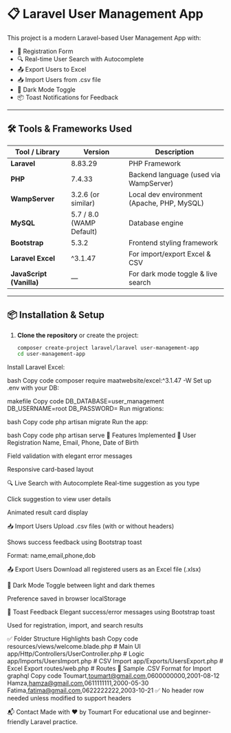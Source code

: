 # 📋 Laravel User Management App

This project is a modern Laravel-based User Management App with:

- 🔐 Registration Form
- 🔍 Real-time User Search with Autocomplete
- 📤 Export Users to Excel
- 📥 Import Users from .csv file
- 🌙 Dark Mode Toggle
- 📦 Toast Notifications for Feedback

---

## 🛠 Tools & Frameworks Used

| Tool / Library               | Version               | Description                                      |
|-----------------------------|-----------------------|--------------------------------------------------|
| **Laravel**                 | 8.83.29               | PHP Framework                                    |
| **PHP**                    | 7.4.33                | Backend language (used via WampServer)           |
| **WampServer**             | 3.2.6 (or similar)     | Local dev environment (Apache, PHP, MySQL)       |
| **MySQL**                  | 5.7 / 8.0 (WAMP Default)| Database engine                                  |
| **Bootstrap**              | 5.3.2                 | Frontend styling framework                       |
| **Laravel Excel**          | ^3.1.47               | For import/export Excel & CSV                    |
| **JavaScript (Vanilla)**   | —                     | For dark mode toggle & live search               |

---

## 📦 Installation & Setup

1. **Clone the repository** or create the project:
   ```bash
   composer create-project laravel/laravel user-management-app
   cd user-management-app
Install Laravel Excel:

bash
Copy code
composer require maatwebsite/excel:^3.1.47 -W
Set up .env with your DB:

makefile
Copy code
DB_DATABASE=user_management
DB_USERNAME=root
DB_PASSWORD=
Run migrations:

bash
Copy code
php artisan migrate
Run the app:

bash
Copy code
php artisan serve
🚀 Features Implemented
🧑 User Registration
Name, Email, Phone, Date of Birth

Field validation with elegant error messages

Responsive card-based layout

🔍 Live Search with Autocomplete
Real-time suggestion as you type

Click suggestion to view user details

Animated result card display

📥 Import Users
Upload .csv files (with or without headers)

Shows success feedback using Bootstrap toast

Format: name,email,phone,dob

📤 Export Users
Download all registered users as an Excel file (.xlsx)

🌙 Dark Mode
Toggle between light and dark themes

Preference saved in browser localStorage

📢 Toast Feedback
Elegant success/error messages using Bootstrap toast

Used for registration, import, and search results

✅ Folder Structure Highlights
bash
Copy code
resources/views/welcome.blade.php        # Main UI
app/Http/Controllers/UserController.php  # Logic
app/Imports/UsersImport.php              # CSV Import
app/Exports/UsersExport.php              # Excel Export
routes/web.php                           # Routes
📂 Sample .CSV Format for Import
graphql
Copy code
Toumart,toumart@gmail.com,0600000000,2001-08-12
Hamza,hamza@gmail.com,0611111111,2000-05-30
Fatima,fatima@gmail.com,0622222222,2003-10-21
✅ No header row needed unless modified to support headers

📬 Contact
Made with ❤️ by Toumart
For educational use and beginner-friendly Laravel practice.
